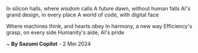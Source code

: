 In silicon halls, where wisdom calls
A future dawn, without human falls
AI's grand design, in every place
A world of code, with digital face

Where machines think, and hearts obey
In harmony, a new way
Efficiency's grasp, on every side
Humanity's aide, AI's pride

~ <b>By Sazumi Copilot</b> - 2 Mei 2024